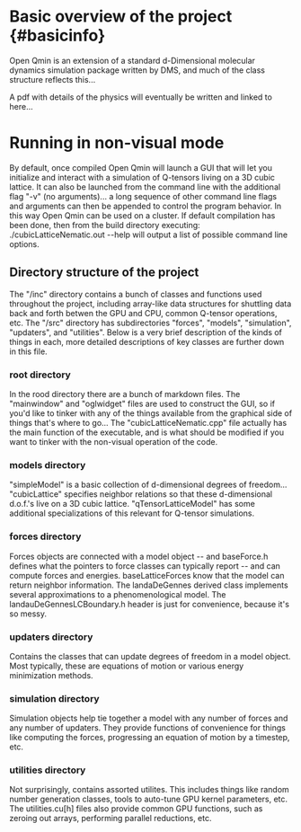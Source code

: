 # Basic overview of the project {#basicinfo}

Open Qmin is an extension of a standard d-Dimensional molecular dynamics simulation package
written by DMS, and much of the class structure reflects this...

A pdf with details of the physics will eventually be written and linked to here...

# Running in non-visual mode

By default, once compiled Open Qmin  will launch a GUI that will let you initialize and interact
with a simulation of Q-tensors living on a 3D cubic lattice. It can also be launched from the command
line with the additional flag "-v" (no arguments)... a long sequence of other command line flags and
arguments can then be appended to control the program behavior. In this way Open Qmin can be used
on a cluster. If default compilation has been done, then from the build directory executing:
./cubicLatticeNematic.out --help
will output a list of possible command line options.


## Directory structure of the project

The "/inc" directory contains a bunch of classes and functions used throughout the project,
including array-like data structures for shuttling data back and forth betwen the GPU and CPU,
common Q-tensor operations, etc. The "/src" directory has subdirectories "forces", "models",
"simulation", "updaters", and "utilities". Below is a very brief description of the kinds of
things in each, more detailed descriptions of key classes are further down in this file.

### root directory

In the rood directory there are a bunch of markdown files. The "mainwindow" and "oglwidget" files are used
to construct the GUI, so if you'd like to tinker with any of the things available from the graphical side of
things that's where to go... The "cubicLatticeNematic.cpp" file actually has the main function of the executable,
and is what should be modified if you want to tinker with the non-visual operation of the code.

### models directory

"simpleModel" is a basic collection of d-dimensional degrees of freedom... "cubicLattice" specifies
neighbor relations so that these d-dimensional d.o.f.'s live on a 3D cubic lattice. "qTensorLatticeModel"
has some additional specializations of this relevant for Q-tensor simulations.

### forces directory

Forces objects are connected with a model object -- and baseForce.h defines what the pointers to force
classes can typically report -- and can compute forces and energies. baseLatticeForces know that the
model can return neighbor information. The landaDeGennes derived class implements several approximations
to a phenomenological model. The landauDeGennesLCBoundary.h header is just for convenience, because it's
so messy.

### updaters directory

Contains the classes that can update degrees of freedom in a model object. Most typically, these are equations
of motion or various energy minimization methods.

### simulation directory

Simulation objects help tie together a model with any number of forces and any number of updaters. They
provide functions of convenience for things like computing the forces, progressing an equation of motion by
a timestep, etc.

### utilities directory

Not surprisingly, contains assorted utilites. This includes things like random number generation classes,
tools to auto-tune GPU kernel parameters, etc. The utilities.cu[h] files also provide common GPU functions,
such as zeroing out arrays, performing parallel reductions, etc.
